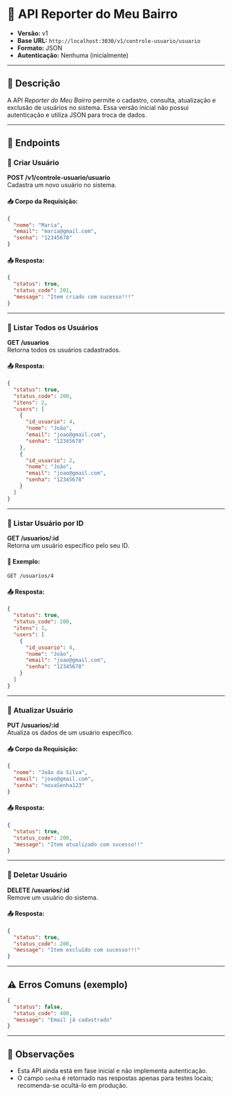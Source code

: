# 📢 API Reporter do Meu Bairro

- **Versão:** v1  
- **Base URL:** `http://localhost:3030/v1/controle-usuario/usuario`  
- **Formato:** JSON  
- **Autenticação:** Nenhuma (inicialmente)

---

## 📝 Descrição

A API *Reporter do Meu Bairro* permite o cadastro, consulta, atualização e exclusão de usuários no sistema. Essa versão inicial não possui autenticação e utiliza JSON para troca de dados.

---

## 📌 Endpoints

### 🔹 Criar Usuário

**POST /v1/controle-usuario/usuario**  
Cadastra um novo usuário no sistema.

#### 📥 Corpo da Requisição:
```json
{
  "nome": "Maria",
  "email": "maria@gmail.com",
  "senha": "12345678"
}
```

#### 📤 Resposta:
```json
{
  "status": true,
  "status_code": 201,
  "message": "Item criado com sucesso!!!"
}
```

---

### 🔹 Listar Todos os Usuários

**GET /usuarios**  
Retorna todos os usuários cadastrados.

#### 📤 Resposta:
```json
{
  "status": true,
  "status_code": 200,
  "itens": 2,
  "users": [
    {
      "id_usuario": 4,
      "nome": "João",
      "email": "joao@gmail.com",
      "senha": "12345678"
    },
    {
      "id_usuario": 2,
      "nome": "João",
      "email": "joao@gmail.com",
      "senha": "12345678"
    }
  ]
}
```

---

### 🔹 Listar Usuário por ID

**GET /usuarios/:id**  
Retorna um usuário específico pelo seu ID.

#### 📌 Exemplo:
`GET /usuarios/4`

#### 📤 Resposta:
```json
{
  "status": true,
  "status_code": 200,
  "itens": 1,
  "users": [
    {
      "id_usuario": 4,
      "nome": "João",
      "email": "joao@gmail.com",
      "senha": "12345678"
    }
  ]
}
```

---

### 🔹 Atualizar Usuário

**PUT /usuarios/:id**  
Atualiza os dados de um usuário específico.

#### 📥 Corpo da Requisição:
```json
{
  "nome": "João da Silva",
  "email": "joao@gmail.com",
  "senha": "novaSenha123"
}
```

#### 📤 Resposta:
```json
{
  "status": true,
  "status_code": 200,
  "message": "Item atualizado com sucesso!!"
}
```

---

### 🔹 Deletar Usuário

**DELETE /usuarios/:id**  
Remove um usuário do sistema.

#### 📤 Resposta:
```json
{
  "status": true,
  "status_code": 200,
  "message": "Item excluído com sucesso!!!"
}
```

---

## ⚠️ Erros Comuns (exemplo)

```json
{
  "status": false,
  "status_code": 400,
  "message": "Email já cadastrado"
}
```

---

## 📎 Observações

- Esta API ainda está em fase inicial e não implementa autenticação.
- O campo `senha` é retornado nas respostas apenas para testes locais; recomenda-se ocultá-lo em produção.
